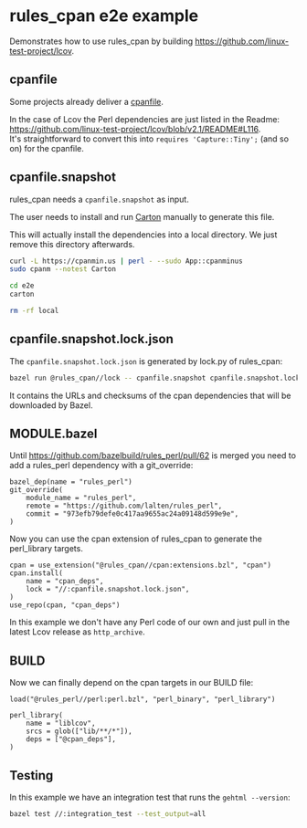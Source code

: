 # rules_cpan e2e example

Demonstrates how to use rules_cpan by building https://github.com/linux-test-project/lcov.

## cpanfile

Some projects already deliver a [cpanfile](https://metacpan.org/dist/Module-CPANfile).

In the case of Lcov the Perl dependencies are just listed in the Readme: https://github.com/linux-test-project/lcov/blob/v2.1/README#L116.  
It's straightforward to convert this into `requires 'Capture::Tiny';` (and so on) for the cpanfile.

## cpanfile.snapshot

rules_cpan needs a `cpanfile.snapshot` as input.

The user needs to install and run [Carton](https://metacpan.org/pod/Carton) manually to generate this file.

This will actually install the dependencies into a local directory.
We just remove this directory afterwards.

```sh
curl -L https://cpanmin.us | perl - --sudo App::cpanminus
sudo cpanm --notest Carton

cd e2e
carton

rm -rf local
```

## cpanfile.snapshot.lock.json

The `cpanfile.snapshot.lock.json` is generated by lock.py of rules_cpan:

```sh
bazel run @rules_cpan//lock -- cpanfile.snapshot cpanfile.snapshot.lock.json
```

It contains the URLs and checksums of the cpan dependencies that will be downloaded by Bazel.

## MODULE.bazel

Until https://github.com/bazelbuild/rules_perl/pull/62 is merged you need to add a rules_perl dependency with a git_override:

```Starlark
bazel_dep(name = "rules_perl")
git_override(
    module_name = "rules_perl",
    remote = "https://github.com/lalten/rules_perl",
    commit = "973efb79defe0c417aa9655ac24a09148d599e9e",
)
```

Now you can use the cpan extension of rules_cpan to generate the perl_library targets.

```Starlark
cpan = use_extension("@rules_cpan//cpan:extensions.bzl", "cpan")
cpan.install(
    name = "cpan_deps",
    lock = "//:cpanfile.snapshot.lock.json",
)
use_repo(cpan, "cpan_deps")
```

In this example we don't have any Perl code of our own and just pull in the latest Lcov release as `http_archive`.

## BUILD

Now we can finally depend on the cpan targets in our BUILD file:

```Starlark
load("@rules_perl//perl:perl.bzl", "perl_binary", "perl_library")

perl_library(
    name = "liblcov",
    srcs = glob(["lib/**/*"]),
    deps = ["@cpan_deps"],
)
```

## Testing

In this example we have an integration test that runs the `gehtml --version`:
```sh
bazel test //:integration_test --test_output=all
```
